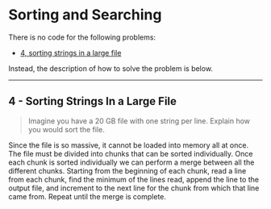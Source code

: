 # Sorting and Searching

There is no code for the following problems:
* [4, sorting strings in a large file](#4---sorting-strings-in-a-large-file)

Instead, the description of how to solve the problem is below.

----------

## 4 - Sorting Strings In a Large File
> Imagine you have a 20 GB file with one string per line. Explain how you
would sort the file.

Since the file is so massive, it cannot be loaded into memory all at once.
The file must be divided into chunks that can be sorted individually. Once
each chunk is sorted individually we can perform a merge between all the
different chunks. Starting from the beginning of each chunk, read a line
from each chunk, find the minimum of the lines read, append the line
to the output file, and increment to the next line for the chunk from which
that line came from. Repeat until the merge is complete.
